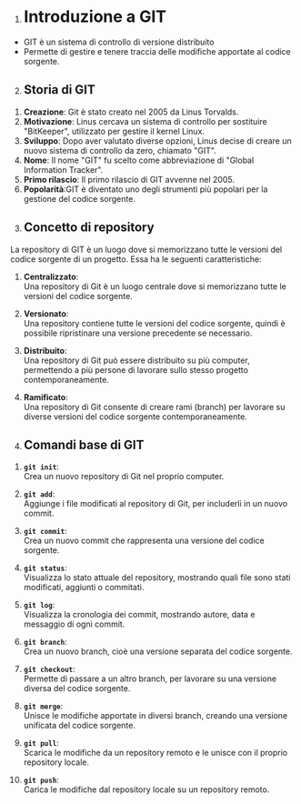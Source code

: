 1) # Introduzione a GIT

- GIT è un sistema di controllo di versione distribuito
- Permette di gestire e tenere traccia delle modifiche apportate al codice sorgente.

2) ## Storia di GIT

1. **Creazione**: Git è stato creato nel 2005 da Linus Torvalds.
2. **Motivazione**: Linus cercava un sistema di controllo per sostituire "BitKeeper", utilizzato per gestire il kernel Linux.
3. **Sviluppo**: Dopo aver valutato diverse opzioni, Linus decise di creare un nuovo sistema di controllo da zero, chiamato "GIT".
4. **Nome**: Il nome "GIT" fu scelto come abbreviazione di "Global Information Tracker".
5. **Primo rilascio**: Il primo rilascio di GIT avvenne nel 2005.
6. **Popolarità**:GIT è diventato uno degli strumenti più popolari per la gestione del codice sorgente.

3) ## Concetto di repository

La repository di GIT è un luogo dove si memorizzano tutte le versioni del codice sorgente di un progetto. Essa ha le seguenti caratteristiche:

1. **Centralizzato**:  
   Una repository di Git è un luogo centrale dove si memorizzano tutte le versioni del codice sorgente.
   
2. **Versionato**:  
   Una repository contiene tutte le versioni del codice sorgente, quindi è possibile ripristinare una versione precedente se necessario.
   
3. **Distribuito**:  
   Una repository di Git può essere distribuito su più computer, permettendo a più persone di lavorare sullo stesso progetto contemporaneamente.
   
4. **Ramificato**:  
   Una repository di Git consente di creare rami (branch) per lavorare su diverse versioni del codice sorgente contemporaneamente.

4) ## Comandi base di GIT

1. **`git init`**:  
   Crea un nuovo repository di Git nel proprio computer.
   
2. **`git add`**:  
   Aggiunge i file modificati al repository di Git, per includerli in un nuovo commit.
   
3. **`git commit`**:  
   Crea un nuovo commit che rappresenta una versione del codice sorgente.
   
4. **`git status`**:  
   Visualizza lo stato attuale del repository, mostrando quali file sono stati modificati, aggiunti o commitati.
   
5. **`git log`**:  
   Visualizza la cronologia dei commit, mostrando autore, data e messaggio di ogni commit.
   
6. **`git branch`**:  
   Crea un nuovo branch, cioè una versione separata del codice sorgente.
   
7. **`git checkout`**:  
   Permette di passare a un altro branch, per lavorare su una versione diversa del codice sorgente.
   
8. **`git merge`**:  
   Unisce le modifiche apportate in diversi branch, creando una versione unificata del codice sorgente.
   
9. **`git pull`**:  
   Scarica le modifiche da un repository remoto e le unisce con il proprio repository locale.
   
10. **`git push`**:  
    Carica le modifiche dal repository locale su un repository remoto.